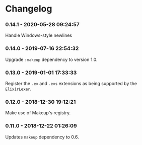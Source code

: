 # Changelog

<!-- %% CHANGELOG_ENTRIES %% -->

### 0.14.1 - 2020-05-28 09:24:57

Handle Windows-style newlines


### 0.14.0 - 2019-07-16 22:54:32

Upgrade `:makeup` dependency to version 1.0.


### 0.13.0 - 2019-01-01 17:33:33

Register the `.ex` and `.exs` extensions as being supported by the `ElixirLexer`.


### 0.12.0 - 2018-12-30 19:12:21

Make use of Makeup's registry.


### 0.11.0 - 2018-12-22 01:26:09

Updates `makeup` dependency to 0.6.

